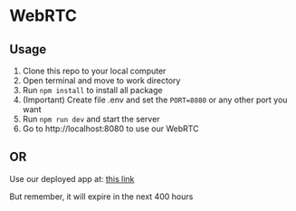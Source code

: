 # WebRTC

## Usage
1. Clone this repo to your local computer
2. Open terminal and move to work directory
3. Run `npm install` to install all package
4. (Important) Create file .env and set the `PORT=8080` or any other port you want
5. Run `npm run dev` and start the server
6. Go to http://localhost:8080 to use our WebRTC

## OR

Use our deployed app at: [this link](https://webrtc-production-4cbd.up.railway.app)

But remember, it will expire in the next 400 hours
